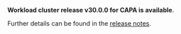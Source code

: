 **Workload cluster release v30.0.0 for CAPA is available**.

Further details can be found in the [release notes](https://docs.giantswarm.io/changes/workload-cluster-releases-capa/releases/aws-30.0.0).

